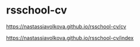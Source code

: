 # rsschool-cv
https://nastassiavolkova.github.io/rsschool-cv/cv

https://nastassiavolkova.github.io/rsschool-cv/index
